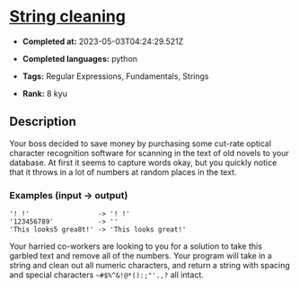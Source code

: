 # [String cleaning](https://www.codewars.com/kata/57e1e61ba396b3727c000251)

- **Completed at:** 2023-05-03T04:24:29.521Z

- **Completed languages:** python

- **Tags:** Regular Expressions, Fundamentals, Strings

- **Rank:** 8 kyu

## Description

Your boss decided to save money by purchasing some cut-rate optical character recognition software for scanning in the text of old novels to your database. At first it seems to capture words okay, but you quickly notice that it throws in a lot of numbers at random places in the text.

### Examples (input -> output)

```
'! !'                 -> '! !'
'123456789'           -> ''
'This looks5 grea8t!' -> 'This looks great!'

```

Your harried co-workers are looking to you for a solution to take this garbled text and remove all of the numbers. Your program will take in a string and clean out all numeric characters, and return a string with spacing and special characters `~#$%^&!@*():;"'.,?` all intact.
